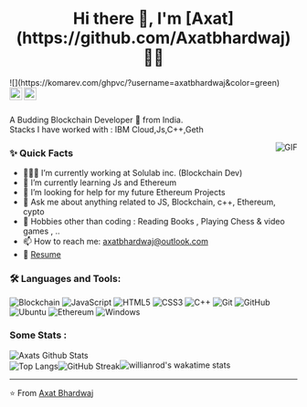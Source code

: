 <h1 align="center">Hi there 👋, I'm [Axat](https://github.com/Axatbhardwaj) 👨‍💻</h1>
![](https://komarev.com/ghpvc/?username=axatbhardwaj&color=green)
<br/>

<a href="https://www.linkedin.com/in/axatbhardwaj/">
  <img align="left" alt="Axat's Linkedin" width="22px" src="https://cdn.jsdelivr.net/npm/simple-icons@3.13.0/icons/linkedin.svg" />
</a>

<a href="mailto:axatbhardwaj@outlook.com">
  <img align="left" alt="Axat's Email" width="22px" src="https://cdn.jsdelivr.net/npm/simple-icons@3.13.0/icons/microsoftoutlook.svg" />
</a>


<br />
<br/>

<p>
A Budding Blockchain Developer 🚀 from India.
<br/>
Stacks I have worked with : IBM Cloud,Js,C++,Geth
<br/> 
</p>

  <img align="right" alt="GIF" src="https://media.giphy.com/media/MC6eSuC3yypCU/giphy.gif" />
  
### ✨ Quick Facts

- 👨🏽‍💻 I’m currently working at Solulab inc. (Blockchain Dev)
- 🌱 I’m currently learning Js and Ethereum
- 🤔 I’m looking for help for my future Ethereum Projects
- 💬 Ask me about anything related to JS, Blockchain, c++, Ethereum, cypto
- 🎿 Hobbies other than coding : Reading Books , Playing Chess & video games , ..
- 📫 How to reach me: axatbhardwaj@outlook.com
- 📝 [Resume](https://1drv.ms/b/s!As96N8HWmtCTkfAxzNI7OW0ntMWMug?e=8xWJEi)
### 🛠️ Languages and Tools:

![Blockchain](https://img.shields.io/badge/-Blockchain-black?style=flat-square)
![JavaScript](https://img.shields.io/badge/-JavaScript-black?style=flat-square)
![HTML5](https://img.shields.io/badge/-HTML5-black?style=flat-square)
![CSS3](https://img.shields.io/badge/-CSS3-black?style=flat-square)
![C++](https://img.shields.io/badge/-C++-black?style=flat-square)
![Git](https://img.shields.io/badge/-Git-black?style=flat-square)
![GitHub](https://img.shields.io/badge/-GitHub-black?style=flat-square)
![Ubuntu](https://img.shields.io/badge/-Ubuntu-black?style=flat-square)
![Ethereum](https://img.shields.io/badge/-Ethereum-black?style=flat-square)
![Windows](https://img.shields.io/badge/-Windows-black?style=flat-square)

### Some Stats :

<img align="center" alt="Axats Github Stats" src="https://github-readme-stats.vercel.app/api?username=axatbhardwaj&show_icons=true&&hide=issues,contribscount_private=true&theme=dark" /><br><img align="center" alt="Top Langs" src="https://github-readme-stats.vercel.app/api/top-langs/?username=axatbhardwaj&theme=dark"/><img align="center" alt="GitHub Streak" src="https://github-readme-streak-stats.herokuapp.com/?user=axatbhardwaj&theme=chartreuse-dark" />![willianrod's wakatime stats](https://github-readme-stats.vercel.app/api/wakatime?username=axatbhardwaj&theme=dark)



<hr/>

⭐️ From [Axat Bhardwaj](https://github.com/axatbhardwaj)




<!--
**axatbhardwaj/axatbhardwaj** is a ✨ _special_ ✨ repository because its `README.md` (this file) appears on your GitHub profile.

Here are some ideas to get you started:

- 🔭 I’m currently working on ...
- 
- 👯 I’m looking to collaborate on ...
- 🤔 I’m looking for help with ...

chartreuse-dark
- 
- 😄 Pronouns: ...
- ⚡ Fun fact: ...
-->
